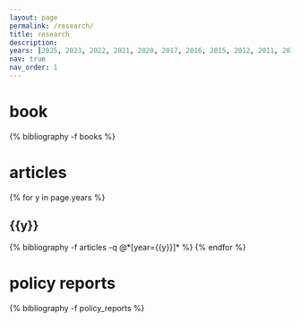 ```yaml
---
layout: page
permalink: /research/
title: research
description: 
years: [2025, 2023, 2022, 2021, 2020, 2017, 2016, 2015, 2012, 2011, 2010]
nav: true
nav_order: 1
---
```

<!-- _pages/research.md -->
<div class="publications">

<h1>book</h1>

{% bibliography -f books %}

<h1> articles </h1>

{% for y in page.years %}
  <h2 class="year">{{y}}</h2>
  {% bibliography -f articles -q @*[year={{y}}]* %}
{% endfor %}



<h1>policy reports</h1>

{% bibliography -f policy_reports %}

</div>


